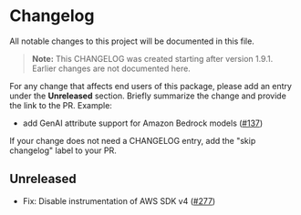 # Changelog

All notable changes to this project will be documented in this file.

> **Note:** This CHANGELOG was created starting after version 1.9.1. Earlier changes are not documented here.

For any change that affects end users of this package, please add an entry under the **Unreleased** section. Briefly summarize the change and provide the link to the PR. Example:
- add GenAI attribute support for Amazon Bedrock models
  ([#137](https://github.com/aws-observability/aws-otel-dotnet-instrumentation/pull/137))

If your change does not need a CHANGELOG entry, add the "skip changelog" label to your PR.

## Unreleased
- Fix: Disable instrumentation of AWS SDK v4
  ([#277](https://github.com/aws-observability/aws-otel-dotnet-instrumentation/pull/277))
